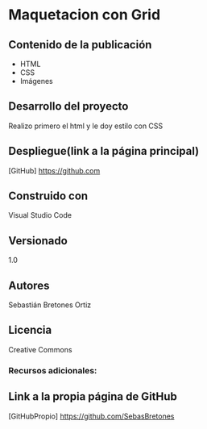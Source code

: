 # Maquetacion con Grid
## Contenido de la publicación
* HTML
* CSS
* Imágenes 

## Desarrollo del proyecto
Realizo primero el html y le doy estilo con CSS

## Despliegue(link a la página principal)
[GitHub] https://github.com

## Construido con
Visual Studio Code

## Versionado
1.0

## Autores
Sebastián Bretones Ortiz

## Licencia
Creative Commons

### Recursos adicionales:
## Link a la propia página de GitHub
[GitHubPropio] https://github.com/SebasBretones

